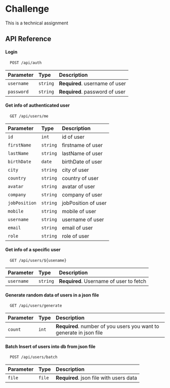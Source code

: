 
# Challenge

This is a technical assignment


## API Reference

#### Login

```http
  POST /api/auth
```

| Parameter | Type     | Description                       |
| :-------- | :------- | :-------------------------------- |
| `username`      | `string` | **Required**. username of user |
| `password`      | `string` | **Required**. password of user |

#### Get info of authenticated user

```http
  GET /api/users/me
```

| Parameter | Type     | Description                |
| :-------- | :------- | :------------------------- |
| `id` | `int` | id of user |
| `firstName` | `string` | firstname of user |
| `lastName` | `string` | lastName of user |
| `birthDate` | `date` | birthDate of user |
| `city` | `string` | city of user |
| `country` | `string` | country of user |
| `avatar` | `string` | avatar of user |
| `company` | `string` | company of user |
| `jobPosition` | `string` | jobPosition of user |
| `mobile` | `string` | mobile of user |
| `username` | `string` | username of user |
| `email` | `string` | email of user |
| `role` | `string` | role of user |

#### Get info of a specific user

```http
  GET /api/users/${usename}
```

| Parameter | Type     | Description                       |
| :-------- | :------- | :-------------------------------- |
| `username`      | `string` | **Required**. Username of user to fetch |

#### Generate random data of users in a json file

```http
  GET /api/users/generate
```

| Parameter | Type     | Description                       |
| :-------- | :------- | :-------------------------------- |
| `count`      | `int` | **Required**. number of you users you want to generate in json file |

#### Batch Insert of users into db from json file

```http
  POST /api/users/batch
```

| Parameter | Type     | Description                       |
| :-------- | :------- | :-------------------------------- |
| `file`      | `file` | **Required**. json file with users data |

